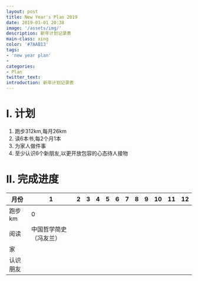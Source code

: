 ```yaml
---
layout: post
title: New Year's Plan 2019
date: 2019-01-01 20:38
image: '/assets/img/'
description: 新年计划记录表
main-class: xing
color: '#7AAB13'
tags:
- 'new year plan'
- 
categories:
- Plan
twitter_text: 
introduction: 新年计划记录表
---
```


# I. 计划
1. 跑步312km,每月26km
2. 读6本书,每2个月1本
3. 为家人做件事
4. 至少认识6个新朋友,以更开放包容的心态待人接物

# II. 完成进度
|月份 |1 |2 |3 |4 |5 |6 |7 |8 |9 |10 |11 |12 |
|-----|--|--|--|--|--|--|--|--|--|--|--|--|
|跑步km|0|
|阅读|中国哲学简史（冯友兰）
|家|
|认识朋友|